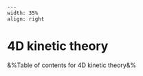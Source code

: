 
```{figure} /figures/busy.png
---
width: 35%
align: right
```
# 4D kinetic theory

&%Table of contents for 4D kinetic theory&%